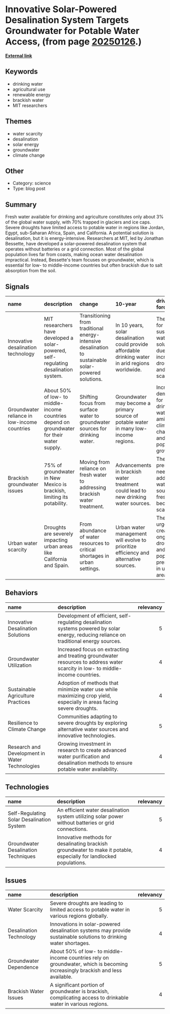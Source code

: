 # __Innovative Solar-Powered Desalination System Targets Groundwater for Potable Water Access__, (from page [20250126](https://kghosh.substack.com/p/20250126).)

__[External link](https://arstechnica.com/science/2024/10/desalination-system-adjusts-itself-to-work-with-renewable-power/)__



## Keywords

* drinking water
* agricultural use
* renewable energy
* brackish water
* MIT researchers

## Themes

* water scarcity
* desalination
* solar energy
* groundwater
* climate change

## Other

* Category: science
* Type: blog post

## Summary

Fresh water available for drinking and agriculture constitutes only about 3% of the global water supply, with 70% trapped in glaciers and ice caps. Severe droughts have limited access to potable water in regions like Jordan, Egypt, sub-Saharan Africa, Spain, and California. A potential solution is desalination, but it is energy-intensive. Researchers at MIT, led by Jonathan Bessette, have developed a solar-powered desalination system that operates without batteries or a grid connection. Most of the global population lives far from coasts, making ocean water desalination impractical. Instead, Bessette's team focuses on groundwater, which is essential for low- to middle-income countries but often brackish due to salt absorption from the soil.

## Signals

| name                                         | description                                                                                | change                                                                                               | 10-year                                                                                            | driving-force                                                                           |   relevancy |
|:---------------------------------------------|:-------------------------------------------------------------------------------------------|:-----------------------------------------------------------------------------------------------------|:---------------------------------------------------------------------------------------------------|:----------------------------------------------------------------------------------------|------------:|
| Innovative desalination technology           | MIT researchers have developed a solar-powered, self-regulating desalination system.       | Transitioning from traditional energy-intensive desalination to sustainable solar-powered solutions. | In 10 years, solar desalination could provide affordable drinking water in arid regions worldwide. | The need for sustainable water solutions due to increasing droughts and water scarcity. |           4 |
| Groundwater reliance in low-income countries | About 50% of low- to middle-income countries depend on groundwater for their water supply. | Shifting focus from surface water to groundwater sources for drinking water.                         | Groundwater may become a primary source of potable water in many low-income regions.               | Increased demand for drinking water amidst climate change and population growth.        |           5 |
| Brackish groundwater issues                  | 75% of groundwater in New Mexico is brackish, limiting its potability.                     | Moving from reliance on fresh water to addressing brackish water treatment.                          | Advancements in brackish water treatment could lead to new drinking water sources.                 | The pressing need for additional water sources as fresh water becomes scarce.           |           4 |
| Urban water scarcity                         | Droughts are severely impacting urban areas like California and Spain.                     | From abundance of water resources to critical shortages in urban settings.                           | Urban water management will evolve to prioritize efficiency and alternative sources.               | The urgency created by ongoing droughts and population pressures in urban areas.        |           5 |

## Behaviors

| name                                           | description                                                                                                                              |   relevancy |
|:-----------------------------------------------|:-----------------------------------------------------------------------------------------------------------------------------------------|------------:|
| Innovative Desalination Solutions              | Development of efficient, self-regulating desalination systems powered by solar energy, reducing reliance on traditional energy sources. |           5 |
| Groundwater Utilization                        | Increased focus on extracting and treating groundwater resources to address water scarcity in low- to middle-income countries.           |           4 |
| Sustainable Agriculture Practices              | Adoption of methods that minimize water use while maximizing crop yield, especially in areas facing severe droughts.                     |           4 |
| Resilience to Climate Change                   | Communities adapting to severe droughts by exploring alternative water sources and innovative technologies.                              |           5 |
| Research and Development in Water Technologies | Growing investment in research to create advanced water purification and desalination methods to ensure potable water availability.      |           4 |

## Technologies

| name                                      | description                                                                                                         |   relevancy |
|:------------------------------------------|:--------------------------------------------------------------------------------------------------------------------|------------:|
| Self-Regulating Solar Desalination System | An efficient water desalination system utilizing solar power without batteries or grid connections.                 |           5 |
| Groundwater Desalination Techniques       | Innovative methods for desalinating brackish groundwater to make it potable, especially for landlocked populations. |           4 |

## Issues

| name                    | description                                                                                                                   |   relevancy |
|:------------------------|:------------------------------------------------------------------------------------------------------------------------------|------------:|
| Water Scarcity          | Severe droughts are leading to limited access to potable water in various regions globally.                                   |           5 |
| Desalination Technology | Innovations in solar-powered desalination systems may provide sustainable solutions to drinking water shortages.              |           4 |
| Groundwater Dependence  | About 50% of low- to middle-income countries rely on groundwater, which is becoming increasingly brackish and less available. |           5 |
| Brackish Water Issues   | A significant portion of groundwater is brackish, complicating access to drinkable water in various regions.                  |           4 |